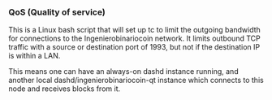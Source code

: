 ### QoS (Quality of service) ###

This is a Linux bash script that will set up tc to limit the outgoing bandwidth for connections to the Ingenierobinariocoin network. It limits outbound TCP traffic with a source or destination port of 1993, but not if the destination IP is within a LAN.

This means one can have an always-on dashd instance running, and another local dashd/ingenierobinariocoin-qt instance which connects to this node and receives blocks from it.
